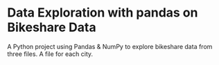 # Data Exploration with pandas on Bikeshare Data
A Python project using Pandas & NumPy to explore bikeshare data from three files. A file for each city.

